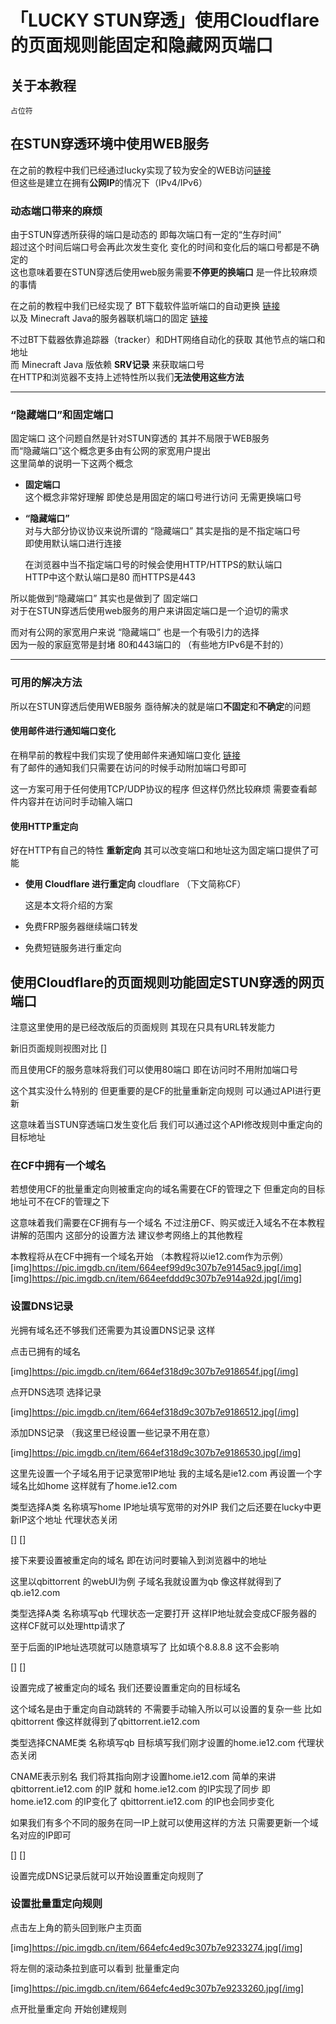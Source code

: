 # 「LUCKY STUN穿透」使用Cloudflare的页面规则能固定和隐藏网页端口

## 关于本教程


```
占位符
```

## 在STUN穿透环境中使用WEB服务

在之前的教程中我们已经通过lucky实现了较为安全的WEB访问[链接](https://www.bilibili.com/read/cv35702797/)  
但这些是建立在拥有**公网IP**的情况下（IPv4/IPv6）  


### 动态端口带来的麻烦

由于STUN穿透所获得的端口是动态的 即每次端口有一定的“生存时间”  
超过这个时间后端口号会再此次发生变化 变化的时间和变化后的端口号都是不确定的  
这也意味着要在STUN穿透后使用web服务需要**不停更的换端口** 是一件比较麻烦的事情  

在之前的教程中我们已经实现了 BT下载软件监听端口的自动更换 [链接](https://www.bilibili.com/read/cv31006420/)   
以及 Minecraft Java的服务器联机端口的固定 [链接](https://www.bilibili.com/read/cv31482590/)  

不过BT下载器依靠追踪器（tracker）和DHT网络自动化的获取 其他节点的端口和地址  
而 Minecraft Java 版依赖 **SRV记录** 来获取端口号  
在HTTP和浏览器不支持上述特性所以我们**无法使用这些方法**  

---

### “隐藏端口”和固定端口

固定端口 这个问题自然是针对STUN穿透的 其并不局限于WEB服务  
而“隐藏端口”这个概念更多由有公网的家宽用户提出  
这里简单的说明一下这两个概念  


* **固定端口**  
  这个概念非常好理解 即使总是用固定的端口号进行访问 无需更换端口号  

* **“隐藏端口”**  
  对与大部分协议协议来说所谓的 “隐藏端口” 其实是指的是不指定端口号  
  即使用默认端口进行连接  

  在浏览器中当不指定端口号的时候会使用HTTP/HTTPS的默认端口  
  HTTP中这个默认端口是80 而HTTPS是443  
 
所以能做到“隐藏端口” 其实也是做到了 固定端口  
对于在STUN穿透后使用web服务的用户来讲固定端口是一个迫切的需求  

而对有公网的家宽用户来说 “隐藏端口” 也是一个有吸引力的选择  
因为一般的家庭宽带是封堵 80和443端口的 （有些地方IPv6是不封的）  

---

### 可用的解决方法

所以在STUN穿透后使用WEB服务 
亟待解决的就是端口**不固定**和**不确定**的问题

#### 使用邮件进行通知端口变化

在稍早前的教程中我们实现了使用邮件来通知端口变化 [链接](https://www.bilibili.com/read/cv34705222/)  
有了邮件的通知我们只需要在访问的时候手动附加端口号即可

这一方案可用于任何使用TCP/UDP协议的程序
但这样仍然比较麻烦 需要查看邮件内容并在访问时手动输入端口

#### 使用HTTP重定向

好在HTTP有自己的特性 **重新定向** 
其可以改变端口和地址这为固定端口提供了可能

* **使用 Cloudflare 进行重定向**
  cloudflare （下文简称CF）

  这是本文将介绍的方案


* 免费FRP服务器继续端口转发

* 免费短链服务进行重定向



## 使用Cloudflare的页面规则功能固定STUN穿透的网页端口






注意这里使用的是已经改版后的页面规则
其现在只具有URL转发能力

新旧页面规则视图对比
[]


而且使用CF的服务意味将我们可以使用80端口 
即在访问时不用附加端口号





这个其实没什么特别的 但更重要的是CF的批量重新定向规则
可以通过API进行更新

这意味着当STUN穿透端口发生变化后
我们可以通过这个API修改规则中重定向的目标地址






### 在CF中拥有一个域名


若想使用CF的批量重定向则被重定向的域名需要在CF的管理之下 但重定向的目标地址可不在CF的管理之下

这意味着我们需要在CF拥有与一个域名
不过注册CF、购买或迁入域名不在本教程讲解的范围内
这部分的设置方法 建议参考网络上的其他教程

本教程将从在CF中拥有一个域名开始
（本教程将以ie12.com作为示例）
[img]https://pic.imgdb.cn/item/664eef99d9c307b7e9145ac9.jpg[/img]
[img]https://pic.imgdb.cn/item/664eefddd9c307b7e914a92d.jpg[/img]

### 设置DNS记录

光拥有域名还不够我们还需要为其设置DNS记录
这样

点击已拥有的域名

[img]https://pic.imgdb.cn/item/664ef318d9c307b7e918654f.jpg[/img]

点开DNS选项 选择记录

[img]https://pic.imgdb.cn/item/664ef318d9c307b7e9186512.jpg[/img]

添加DNS记录
（我这里已经设置一些记录不用在意）

[img]https://pic.imgdb.cn/item/664ef318d9c307b7e9186530.jpg[/img]

这里先设置一个子域名用于记录宽带IP地址
我的主域名是ie12.com 再设置一个字域名比如home 
这样就有了home.ie12.com

类型选择A类 名称填写home IP地址填写宽带的对外IP
我们之后还要在lucky中更新IP这个地址
代理状态关闭

[]
[]

接下来要设置被重定向的域名
即在访问时要输入到浏览器中的地址

这里以qbittorrent 的webUI为例
子域名我就设置为qb
像这样就得到了qb.ie12.com

类型选择A类 名称填写qb 
代理状态一定要打开 这样IP地址就会变成CF服务器的
这样CF就可以处理http请求了

至于后面的IP地址选项就可以随意填写了
比如填个8.8.8.8 这不会影响

[]
[]

设置完成了被重定向的域名
我们还要设置重定向的目标域名

这个域名是由于重定向自动跳转的
不需要手动输入所以可以设置的复杂一些
比如qbittorrent
像这样就得到了qbittorrent.ie12.com

类型选择CNAME类 名称填写qb 
目标填写我们刚才设置的home.ie12.com 代理状态关闭 

CNAME表示别名 我们将其指向刚才设置home.ie12.com
简单的来讲 qbittorrent.ie12.com 的IP 就和 home.ie12.com 的IP实现了同步
即home.ie12.com 的IP变化了 qbittorrent.ie12.com 的IP也会同步变化

如果我们有多个不同的服务在同一IP上就可以使用这样的方法
只需要更新一个域名对应的IP即可

[]
[]

设置完成DNS记录后就可以开始设置重定向规则了


### 设置批量重定向规则

点击左上角的箭头回到账户主页面

[img]https://pic.imgdb.cn/item/664efc4ed9c307b7e9233274.jpg[/img]

将左侧的滚动条拉到底可以看到 批量重定向

[img]https://pic.imgdb.cn/item/664efc4ed9c307b7e9233260.jpg[/img]

点开批量重定向 开始创建规则











